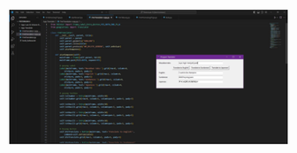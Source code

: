 
![dashboard](https://github.com/RafiZR/PBO/blob/main/pertemuan%206/App%20Translate/Screenshot.JPG)

